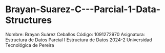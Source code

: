 # Brayan-Suarez-C---Parcial-1-Data-Structures

Nombre: Brayan Suárez Ceballos
Código: 1091272970
Asignatura: Estructura de Datos
Parcial I Estructura de Datos 2024-2 
Universidad Tecnológica de Pereira

